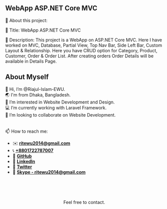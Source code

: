 ## WebApp ASP.NET Core MVC

📢 About this project:

🔎 Title: WebApp ASP.NET Core MVC

📜 Description: This project is a WebApp on ASP.NET Core MVC. Here I have worked on MVC, Database, Partial View, Top Nav Bar, Side Left Bar, Custom Layout & Relationship. Here you have CRUD option for Category, Product, Customer, Order & Order List. After creating orders Order Details will be available in Details Page.

## About Myself

👋 Hi, I’m @Riajul-Islam-EWU.  
🌏 I'm from Dhaka, Bangladesh.  
👀 I’m interested in Website Development and Design.  
💻 I’m currently working with Laravel Framework.  
💞️ I’m looking to collaborate on Website Development.
<br/>
<br/>
<br/>
📫 How to reach me:

-   ✉️ **ritewu2014@gmail.com**
-   📞 **[+8801722787007](+8801722787007)**
-   🔎 **[GitHub](https://github.com/Riajul-Islam-EWU)**
-   🔎 **[LinkedIn](https://www.linkedin.com/in/rit-ewu)**
-   🔎 **[Twitter](https://twitter.com/rit_ewu)**
-   🔎 **[Skype - ritewu2014@gmail.com](https://www.skype.com/en/)**
<br/>
<br/>
<br/>
<p align="center">Feel free to contact.<p/>